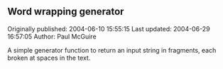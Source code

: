 ## Word wrapping generator 
Originally published: 2004-06-10 15:55:15 
Last updated: 2004-06-29 16:57:05 
Author: Paul McGuire 
 
A simple generator function to return an input string in fragments, each broken at spaces in the text.